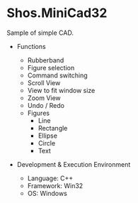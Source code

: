 # Shos.MiniCad32

Sample of simple CAD.

* Functions
    * Rubberband
    * Figure selection
    * Command switching
    * Scroll View
	* View to fit window size
	* Zoom View
	* Undo / Redo
    * Figures
        * Line
        * Rectangle
        * Ellipse
        * Circle
        * Text

* Development & Execution Environment
    * Language: C++
    * Framework: Win32
    * OS: Windows
